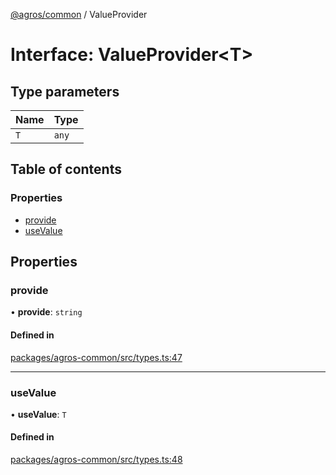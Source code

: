 [@agros/common](../index.md) / ValueProvider

# Interface: ValueProvider<T\>

## Type parameters

| Name | Type |
| :------ | :------ |
| `T` | `any` |

## Table of contents

### Properties

- [provide](ValueProvider.md#provide)
- [useValue](ValueProvider.md#usevalue)

## Properties

### <a id="provide" name="provide"></a> provide

• **provide**: `string`

#### Defined in

[packages/agros-common/src/types.ts:47](https://github.com/agrosjs/agros/blob/462a64e/packages/agros-common/src/types.ts#L47)

___

### <a id="usevalue" name="usevalue"></a> useValue

• **useValue**: `T`

#### Defined in

[packages/agros-common/src/types.ts:48](https://github.com/agrosjs/agros/blob/462a64e/packages/agros-common/src/types.ts#L48)
